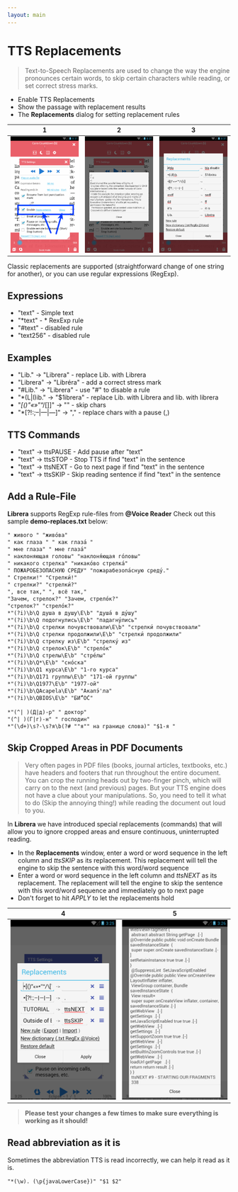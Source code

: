 ```yaml
---
layout: main
---
```


# TTS Replacements

> Text-to-Speech Replacements are used to change the way the engine pronounces certain words, to skip certain characters while reading, or set correct stress marks.

* Enable TTS Replacements
* Show the passage with replacement results
* The **Replacements** dialog for setting replacement rules

|1|2|3|
|-|-|-|
|![](1.png)|![](2.png)|![](3.png)|

Classic replacements are supported (straightforward change of one string for another), or you can use regular expressions (RegExp).

## Expressions

* "text" - Simple text
* "*text" - * RexExp rule
* "#text" -  disabled rule
* "text256" - disabled rule

## Examples

* "Lib." -> "Librera" - replace Lib. with Librera  
* "Librera" -> "Libréra" - add a correct stress mark
* "#Lib." -> "Librera" - use "#" to disable a rule
* "*(L&#124;l)ib." -> "$1ibrera" - replace Lib. with Librera and lib. with librera
* "*[()"«»*”“/[]]" -> "" - skip chars
* "*[?!:;–|—|―]" -> "," - replace chars with a pause (,)

## TTS Commands

* "text" -> ttsPAUSE - Add pause after "text"
* "text" -> ttsSTOP  - Stop TTS if find "text" in the sentence 
* "text" -> ttsNEXT  - Go to next page if find "text" in the sentence 
* "text" -> ttsSKIP  - Skip reading sentence if find "text" in the sentence

## Add a Rule-File

**Librera** supports RegExp rule-files from **@Voice Reader**
Check out this sample **demo-replaces.txt** below:

```
" живого " "живо́ва"
" как глаза " " как глаза́ "
" мне глаза" " мне глаза́"
" наклоняющая головы" "наклоня́ющая го́ловы"
" никакого стрелка" "никако́во стрелка́"
" ПОЖАРОБЕЗОПАСНУЮ СРЕДУ" "пожарабезопа́сную среду́."
" Стрелки!" "Стрелки́!"
" стрелки?" "стрелки́?"
", все так," ", всё так,"
"Зачем, стрелок?" "Зачем, стрело́к?"
"стрелок?" "стрело́к?"
*"(?i)\b\Q душа в душу\E\b" "душа́ в ду́шу"
*"(?i)\b\Q подогнулись\E\b" "падагну́лись"
*"(?i)\b\Q стрелки почувствовали\E\b" "стрелки́ почувствовали"
*"(?i)\b\Q стрелки продолжили\E\b" "стрелки́ продолжили"
*"(?i)\b\Q стрелку из\E\b" "стрелку́ из"
*"(?i)\b\Q стрелок\E\b" "стрело́к"
*"(?i)\b\Q стрелы\E\b" "стре́лы"
*"(?i)\b\Q*\E\b" "сно́ска"
*"(?i)\b\Q1 курса\E\b" "1-го курса"
*"(?i)\b\Q171 группы\E\b" "171-ой группы"
*"(?i)\b\Q1977\E\b" "1977-ой"
*"(?i)\b\QAcapela\E\b" "Акапэ́'ла"
*"(?i)\b\QBIOS\E\b" "БИ́“О́С"

*"(^| )(Д|д)-р" " доктор"
"(^| )(Г|г)-н" " господин"
*"(\d+)\s?-\s?я\b(?# ""я"" на границе слова)" "$1-я "
```
## Skip Cropped Areas in PDF Documents
> Very often pages in PDF files (books, journal articles, textbooks, etc.) have headers and footers that run throughout the entire document. You can crop the running heads out by two-finger pinch, which will carry on to the next (and previous) pages. But your TTS engine does not have a clue about your manipulations. So, you need to tell it what to do (Skip the annoying thing!) while reading the document out loud to you.

In **Librera** we have introduced special replacements (commands) that will allow you to ignore cropped areas and ensure continuous, uninterrupted reading.
* In the **Replacements** window, enter a word or word sequence in the left column and _ttsSKIP_ as its replacement. This replacement will tell the engine to skip the sentence with this word/word sequence
* Enter a word or word sequence in the left column and _ttsNEXT_ as its replacement. The replacement will tell the engine to skip the sentence with this word/word sequence and immediately go to next page
* Don't forget to hit _APPLY_ to let the replacements hold

|4|5|
|-|-|
|![](4.png)|![](5.png)|

> **Please test your changes a few times to make sure everything is working as it should!**

## Read abbreviation as it is

Sometimes the abbreviation TTS is read incorrectly, we can help it read as it is.
```
"*(\w). (\p{javaLowerCase})" "$1 $2"
```

